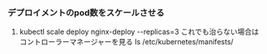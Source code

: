 ### デプロイメントのpod数をスケールさせる

1. kubectl scale deploy nginx-deploy --replicas=3
これでも治らない場合はコントローラーマネージャーを見る
ls /etc/kubernetes/manifests/
